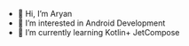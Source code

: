 - 👋 Hi, I’m Aryan
- 👀 I’m interested in Android Development
- 🌱 I’m currently learning Kotlin+ JetCompose


<!---
Aryan0577/Aryan0577 is a ✨ special ✨ repository because its `README.md` (this file) appears on your GitHub profile.
You can click the Preview link to take a look at your changes.
--->
